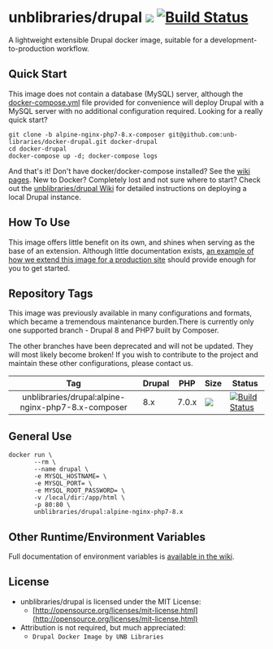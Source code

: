 # unblibraries/drupal [![](https://images.microbadger.com/badges/image/unblibraries/drupal:alpine-nginx-php7-8.x-composer.svg)](http://microbadger.com/images/unblibraries/drupal:alpine-nginx-php7-8.x-composer "Get your own image badge on microbadger.com") [![Build Status](https://travis-ci.org/unb-libraries/docker-drupal.svg?branch=alpine-nginx-php7-8.x-composer)](https://travis-ci.org/unb-libraries/docker-drupal)

A lightweight extensible Drupal docker image, suitable for a development-to-production workflow.

## Quick Start
This image does not contain a database (MySQL) server, although the [docker-compose.yml](https://github.com/unb-libraries/docker-drupal/blob/alpine-nginx-php7-8.x-composer/docker-compose.yml) file provided for convenience will deploy Drupal with a MySQL server with no additional configuration required. Looking for a really quick start?

```
git clone -b alpine-nginx-php7-8.x-composer git@github.com:unb-libraries/docker-drupal.git docker-drupal
cd docker-drupal
docker-compose up -d; docker-compose logs
```

And that's it! Don't have docker/docker-compose installed? See the [wiki pages](https://github.com/unb-libraries/docker-drupal/wiki/2.-Setting-Up-Prerequisites). New to Docker? Completely lost and not sure where to start? Check out the [unblibraries/drupal Wiki](https://github.com/unb-libraries/docker-drupal/wiki) for detailed instructions on deploying a local Drupal instance.

## How To Use
This image offers little benefit on its own, and shines when serving as the base of an extension. Although little documentation exists, [an example of how we extend this image for a production site](https://github.com/unb-libraries/unbherbarium.lib.unb.ca) should provide enough for you to get started.

## Repository Tags
This image was previously available in many configurations and formats, which became a tremendous maintenance burden.There is currently only one supported branch - Drupal 8 and PHP7 built by Composer.

The other branches have been deprecated and will not be updated. They will most likely become broken! If you wish to contribute to the project and maintain these other configurations, please contact us.


|                    Tag                    | Drupal | PHP   | Size                                                                                                                                                                                               | Status                                                                                                                                                    |
|:-----------------------------------------:|--------|-------|----------------------------------------------------------------------------------------------------------------------------------------------------------------------------------------------------|-----------------------------------------------------------------------------------------------------------------------------------------------------------|
| unblibraries/drupal:alpine-nginx-php7-8.x-composer |   8.x  | 7.0.x | [![](https://images.microbadger.com/badges/image/unblibraries/drupal:alpine-nginx-php7-8.x-composer.svg)](http://microbadger.com/images/unblibraries/drupal:alpine-nginx-php7-8.x-composer "Get your own image badge on microbadger.com") | [![Build Status](https://travis-ci.org/unb-libraries/docker-drupal.svg?branch=alpine-nginx-php7-8.x-composer)](https://travis-ci.org/unb-libraries/docker-drupal) |


## General Use
```
docker run \
       --rm \
       --name drupal \
       -e MYSQL_HOSTNAME= \
       -e MYSQL_PORT= \
       -e MYSQL_ROOT_PASSWORD= \
       -v /local/dir:/app/html \
       -p 80:80 \
       unblibraries/drupal:alpine-nginx-php7-8.x
```

## Other Runtime/Environment Variables
Full documentation of environment variables is [available in the wiki](https://github.com/unb-libraries/docker-drupal/wiki/C.-Environment-Variables).

## License
- unblibraries/drupal is licensed under the MIT License:
  - [http://opensource.org/licenses/mit-license.html](http://opensource.org/licenses/mit-license.html)
- Attribution is not required, but much appreciated:
  - `Drupal Docker Image by UNB Libraries`
